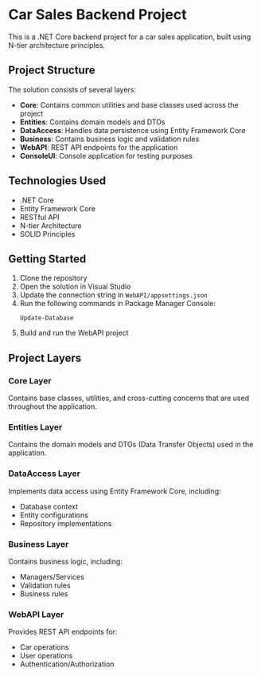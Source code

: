 # Car Sales Backend Project

This is a .NET Core backend project for a car sales application, built using N-tier architecture principles.

## Project Structure

The solution consists of several layers:

- **Core**: Contains common utilities and base classes used across the project
- **Entities**: Contains domain models and DTOs
- **DataAccess**: Handles data persistence using Entity Framework Core
- **Business**: Contains business logic and validation rules
- **WebAPI**: REST API endpoints for the application
- **ConsoleUI**: Console application for testing purposes

## Technologies Used

- .NET Core
- Entity Framework Core
- RESTful API
- N-tier Architecture
- SOLID Principles

## Getting Started

1. Clone the repository
2. Open the solution in Visual Studio
3. Update the connection string in `WebAPI/appsettings.json`
4. Run the following commands in Package Manager Console:
   ```
   Update-Database
   ```
5. Build and run the WebAPI project

## Project Layers

### Core Layer
Contains base classes, utilities, and cross-cutting concerns that are used throughout the application.

### Entities Layer
Contains the domain models and DTOs (Data Transfer Objects) used in the application.

### DataAccess Layer
Implements data access using Entity Framework Core, including:
- Database context
- Entity configurations
- Repository implementations

### Business Layer
Contains business logic, including:
- Managers/Services
- Validation rules
- Business rules

### WebAPI Layer
Provides REST API endpoints for:
- Car operations
- User operations
- Authentication/Authorization 